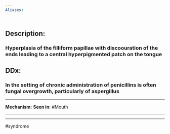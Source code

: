 ```yaml
---
Aliases:
---
```

# 
## Description:
### Hyperplasia of the filliform papillae with discoouration of the ends leading to a central hyperpigmented patch on the tongue
## DDx:
### In the setting of chronic administration of penicillins is often fungal overgrowth, particularly of aspergillus

---
**Mechanism:**
**Seen in:** #Mouth 

---


---
#syndrome 